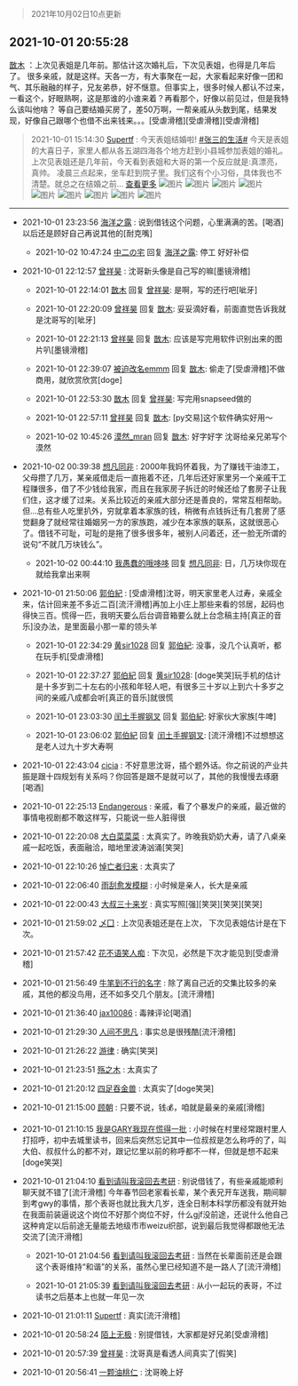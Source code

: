 > 2021年10月02日10点更新
<link rel="stylesheet" href="https://cdn.jsdelivr.net/gh/taotie6/sampleJSON@main/css/photo_show.css">
<meta name="referrer" content="no-referrer" />


 ## 2021-10-01 20:55:28 

 [㪚木](https://www.coolapk.com/feed/30396161?shareKey=ZTdmYjI3ZTNjOTM5NjE1NzA4ZTg~) ：上次见表姐是几年前。那估计这次婚礼后，下次见表姐，也得是几年后了。
很多亲戚，就是这样。天各一方，有大事聚在一起，大家看起来好像一团和气、其乐融融的样子，兄友弟恭，好不惬意。但事实上，很多时候人都认不过来，一看这个，好眼熟啊，这是那谁的小谁来着？再看那个，好像以前见过<!--break-->，但是我特么该叫他啥？
等自己要结婚买房了，差50万啊，一帮亲戚从头数到尾，结果发现，好像自己跟哪个也借不出来钱来。。。[受虐滑稽][受虐滑稽][受虐滑稽] 

<div class="album">
</div>

> 2021-10-01 15:14:30 
> [Supertf](https://www.coolapk.com/feed/30389181?shareKey=YjU3ZjBmNDhlN2NjNjE1NzA4ZTg~) : 今天表姐结婚啦! <a class="feed-link-tag" href="/t/张三的生活?type=0">#张三的生活#</a> 今天是表姐的大喜日子，家里人都从各五湖四海各个地方赶到小县城参加表姐的婚礼。上次见表姐还是几年前，今天看到表姐和大哥的第一个反应就是:真漂亮，真帅。 凌晨三点起来，坐车赶到院子里。我们这有个小习俗，具体我也不清楚。就总之在结婚之前... <a href="">查看更多</a> 
![图片](https://image.coolapk.com/feed/2021/1001/15/8061738_c12f33ea_1759_0874@2494x3325.jpeg)
![图片](https://image.coolapk.com/feed/2021/1001/15/8061738_b390c10e_1759_0876@2494x3325.jpeg)
![图片](https://image.coolapk.com/feed/2021/1001/15/8061738_9916f195_1759_0878@3325x2494.jpeg)
![图片](https://image.coolapk.com/feed/2021/1001/15/8061738_5d74b7f2_2456_7591@2494x3325.jpeg)
![图片](https://image.coolapk.com/feed/2021/1001/15/8061738_d760fec7_1759_0882@2494x3325.jpeg)
![图片](https://image.coolapk.com/feed/2021/1001/15/8061738_45a149a0_1759_0892@3325x2494.jpeg)
![图片](https://image.coolapk.com/feed/2021/1001/15/8061738_8fb1555f_2456_7593@2494x3325.jpeg)
![图片](https://image.coolapk.com/feed/2021/1001/15/8061738_b13234e2_1759_0887@2494x3325.jpeg)
![图片](https://image.coolapk.com/feed/2021/1001/15/8061738_7982e614_1759_0885@3325x2494.jpeg)

 ------- 

- 2021-10-01 23:23:56 [海洋之露](uid=1111949) : 说到借钱这个问题，心里满满的苦。[喝酒]
以后还是顾好自己再说其他的[耐克嘴] 

    - 2021-10-02 10:47:24 [中二の宅](uid=1035681) 回复 [海洋之露](uid=1111949): 停工 好好补偿 

- 2021-10-01 22:12:57 [曾祥昊](uid=6695078) : 沈哥新头像是自己写的嘛[墨镜滑稽] 

    - 2021-10-01 22:14:01 [㪚木](uid=1081091) 回复 [曾祥昊](uid=6695078): 是啊，写的还行吧[呲牙] 

    - 2021-10-01 22:20:09 [曾祥昊](uid=6695078) 回复 [㪚木](uid=1081091): 妥妥滴好看，前面直觉告诉我就是沈哥写的[呲牙] 

    - 2021-10-01 22:21:13 [曾祥昊](uid=6695078) 回复 [㪚木](uid=1081091): 应该是写完用软件识别出来的图片叭[墨镜滑稽] 

    - 2021-10-01 22:39:07 [被迫改名emmm](uid=3302275) 回复 [㪚木](uid=1081091): 偷走了[受虐滑稽]不做商用，就欣赏欣赏[doge] 

    - 2021-10-01 22:53:30 [㪚木](uid=1081091) 回复 [曾祥昊](uid=6695078): 写完用snapseed做的 

    - 2021-10-01 22:57:11 [曾祥昊](uid=6695078) 回复 [㪚木](uid=1081091): [py交易]这个软件确实好用～ 

    - 2021-10-02 10:45:26 [漠然_mran](uid=2019902) 回复 [㪚木](uid=1081091): 好字好字 沈哥给亲兄弟写个漠然 

- 2021-10-02 00:39:38 [想凡同非](uid=706312) : 2000年我妈怀着我，为了赚钱干油漆工，父母攒了几万，某亲戚借走后一直拖着不还，几年后还好家里另一个亲戚干工程赚很多，借了不少钱给我家，而且在我家房子拆迁的时候还给了套房子让我们住，这才缓了过来。关系比较近的亲戚大部分还是善良的，常常互相帮助。但...总有些人吃里扒外<!--break-->，穷就拿着本家族的钱，稍微有点钱拆迁有几套房了感觉翻身了就经常往婚姻另一方的家族跑，减少在本家族的联系，这就很恶心了。借钱不可耻，可耻的是拖了很多很多年，被别人问着还，还一脸无所谓的说句“不就几万块钱么”。 

    - 2021-10-02 00:44:10 [我愚蠢的哦哆哆](uid=2291013) 回复 [想凡同非](uid=706312): 日，几万块你现在就给我拿出来啊 

- 2021-10-01 21:50:06 [郭伯紀](uid=2859803) : [受虐滑稽]沈哥，明天家里老人过寿，亲戚全来，估计回来差不多近二百[流汗滑稽]再加上小庄上那些来看的邻居，起码也得快三百。慌得一匹，我明天要么后台调音箱要么就上台念稿主持[真正的音乐]没办法，是里面最小那一辈的领头羊 

    - 2021-10-01 22:34:29 [黄sir1028](uid=905870) 回复 [郭伯紀](uid=2859803): 没事，没几个认真听，都在玩手机[受虐滑稽] 

    - 2021-10-01 22:37:27 [郭伯紀](uid=2859803) 回复 [黄sir1028](uid=905870): [doge笑哭]玩手机的估计是十多岁到二十左右的小孩和年轻人吧，有很多三十岁以上到六十多岁之间的亲戚八成都会听[真正的音乐]就很慌 

    - 2021-10-01 23:03:30 [闰土手握钢叉](uid=3177928) 回复 [郭伯紀](uid=2859803): 好家伙大家族[牛啤] 

    - 2021-10-01 23:06:02 [郭伯紀](uid=2859803) 回复 [闰土手握钢叉](uid=3177928): [流汗滑稽]不过想想这是老人过九十岁大寿啊 

- 2021-10-01 22:43:04 [cicia](uid=6177749) : 不好意思沈哥，插个题外话。你之前说的产业共振是跟十四规划有关系吗？你回答是跟不是就可以了，其他的我慢慢去琢磨[喝酒] 

- 2021-10-01 22:25:13 [Endangerous](uid=986009) : 亲戚，看了个暴发户的亲戚，最近做的事情电视剧都不敢这样写，只能说一些人脏得很 

- 2021-10-01 22:20:08 [大白菜菜菜](uid=2081020) : 太真实了。昨晚我奶奶大寿，请了八桌亲戚一起吃饭，表面融洽，暗地里波涛汹涌[笑哭] 

- 2021-10-01 22:10:26 [悼亡者归来](uid=2627573) : 太真实了 

- 2021-10-01 22:06:40 [雨刮愈发模糊](uid=994676) : 小时候是亲人，长大是亲戚 

- 2021-10-01 22:00:43 [大叔三十来岁](uid=5360167) : 真实写照[强][笑哭][笑哭][笑哭] 

- 2021-10-01 21:59:02 [乄囗](uid=759206) : 上次见表姐还是在上次，
下次见表姐估计是在下次。 

- 2021-10-01 21:57:42 [花不语笑人痴](uid=1137601) : 下次见，必然是下次才能见到[受虐滑稽] 

- 2021-10-01 21:56:49 [牛笔到不行的名字](uid=2374460) : 除了离自己近的交集比较多的亲戚，其他的都没鸟用，还不如多交几个朋友。[流汗滑稽] 

- 2021-10-01 21:36:40 [jax10086](uid=797822) : 毒辣评论[喝酒] 

- 2021-10-01 21:29:30 [人间不思凡](uid=2080265) : 事实总是很残酷[流汗滑稽] 

- 2021-10-01 21:26:22 [游律](uid=2470726) : 确实[笑哭] 

- 2021-10-01 21:23:51 [殇之木](uid=1085570) : 太真实了 

- 2021-10-01 21:20:12 [四足吞金兽](uid=2416312) : 太真实了[doge笑哭] 

- 2021-10-01 21:15:00 [顾朝](uid=14338906) : 只要不说，钱💰，咱就是最亲的亲戚[滑稽] 

- 2021-10-01 21:10:15 [我是GARY我现在慌得一批](uid=540180) : 小时候在村里经常跟村里人打招呼，初中去城里读书，回来后突然忘记其中一位叔叔是怎么称呼的了，叫大伯、叔叔什么的都不对，跟记忆里以前的称呼都不一样，但就是想不起来[doge笑哭] 

- 2021-10-01 21:04:10 [看到请叫我滚回去考研](uid=3241499) : 别说借钱了，有些亲戚能顺利聊天就不错了[流汗滑稽]
今年春节回老家看长辈，某个表兄开车送我，期间聊到考gwy的事情，那个表哥也就比我大几岁，连全日制本科学历都没有就开始在我面前装逼说这个岗位不好那个岗位不好，什么gjf没前途<!--break-->，还说什么他自己这种肯定以后前途无量能去地级市市weizu织部，说到最后我觉得都跟他无法交流了[流汗滑稽] 

    - 2021-10-01 21:04:56 [看到请叫我滚回去考研](uid=3241499) : 当然在长辈面前还是会跟这个表哥维持“和谐”的关系，虽然心里已经知道不是一路人了[流汗滑稽] 

    - 2021-10-01 21:05:39 [看到请叫我滚回去考研](uid=3241499) : 从小一起玩的表哥，不过读书之后基本上也就一年见一次 

- 2021-10-01 21:01:11 [Supertf](uid=8061738) : 真实[流汗滑稽] 

- 2021-10-01 20:58:24 [陌上无极](uid=1205770) : 别提借钱，大家都是好兄弟[受虐滑稽] 

- 2021-10-01 20:57:39 [曾祥昊](uid=6695078) : 沈哥真是看透人间真实了[假笑] 

- 2021-10-01 20:56:41 [一颗油桃仁](uid=11197742) : 沈哥晚上好 

